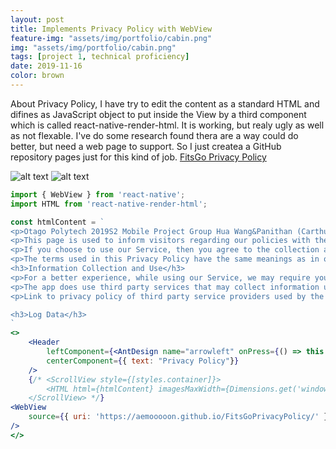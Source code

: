 ```yaml
---
layout: post
title: Implements Privacy Policy with WebView
feature-img: "assets/img/portfolio/cabin.png"
img: "assets/img/portfolio/cabin.png"
tags: [project 1, technical proficiency]
date: 2019-11-16
color: brown
---
```


About Privacy Policy, I have try to edit the content as a standard HTML and difines as JavaScript object to put inside the View by a third component which is called react-native-render-html. It is working, but realy ugly as well as not flexable. I've do some research found thera are a way could do better, but need a web page to support. So I just createa a GitHub repository pages just for this kind of job. [FitsGo Privacy Policy](https://aemooooon.github.io/FitsGoPrivacyPolicy/)

![alt text](https://github.com/aemooooon/app/blob/master/assets/img/p/058.png?raw=true "compare to two ways")
![alt text](https://github.com/aemooooon/app/blob/master/assets/img/p/059.png?raw=true "compare to two ways")

```jsx
import { WebView } from 'react-native';
import HTML from 'react-native-render-html';

const htmlContent = `
<p>Otago Polytech 2019S2 Mobile Project Group Hua Wang&Panithan (Carthur) Pongpatimet built the FitsGo app as a Free app. This SERVICE is provided by Otago Polytech at no cost and is intended for use as is.</p>
<p>This page is used to inform visitors regarding our policies with the collection, use, and disclosure of Personal Information if anyone decided to use our Service.</p>
<p>If you choose to use our Service, then you agree to the collection and use of information in relation to this policy. The Personal Information that we collect is used for providing and improving the Service. We will not use or share your information with anyone except as described in this Privacy Policy.</p>
<p>The terms used in this Privacy Policy have the same meanings as in our Terms and Conditions, which is accessible at FitsGo unless otherwise defined in this Privacy Policy.</p>
<h3>Information Collection and Use</h3>
<p>For a better experience, while using our Service, we may require you to provide us with certain personally identifiable information, including but not limited to location,email,icon. The information that we request will be retained by us and used as described in this privacy policy.</p>
<p>The app does use third party services that may collect information used to identify you.</p>
<p>Link to privacy policy of third party service providers used by the app <a target='_blank' href='https://www.google.com/policies/privacy/'>Google Play Services</a></p>

<h3>Log Data</h3>
`
<>
    <Header
        leftComponent={<AntDesign name="arrowleft" onPress={() => this.props.navigation.goBack()} size={32} color="white" />}
        centerComponent={{ text: "Privacy Policy"}}
    />
    {/* <ScrollView style={[styles.container]}>
        <HTML html={htmlContent} imagesMaxWidth={Dimensions.get('window').width-50} />
    </ScrollView> */}
<WebView
    source={{ uri: 'https://aemooooon.github.io/FitsGoPrivacyPolicy/' }}
/>
</>
```
